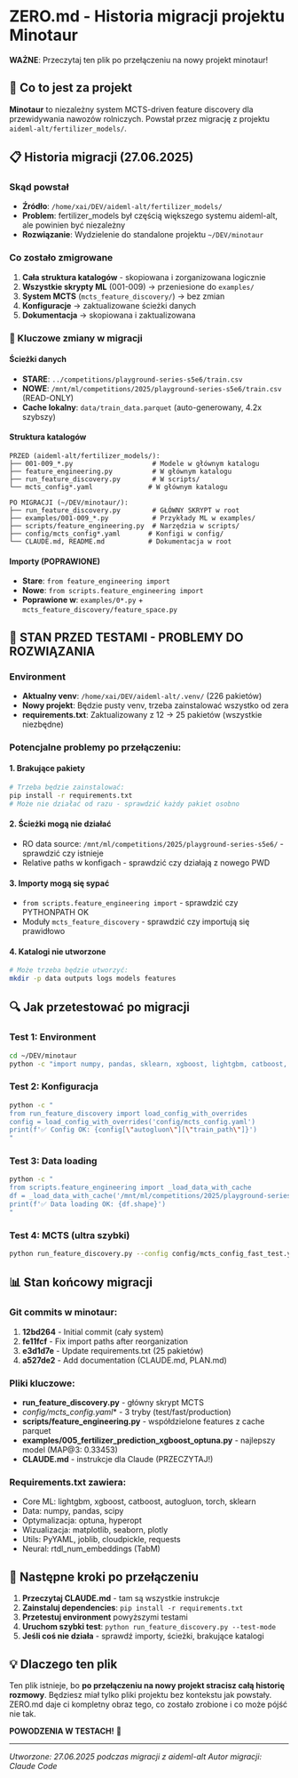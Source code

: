 # ZERO.md - Historia migracji projektu Minotaur

**WAŻNE**: Przeczytaj ten plik po przełączeniu na nowy projekt minotaur!

## 🎯 Co to jest za projekt

**Minotaur** to niezależny system MCTS-driven feature discovery dla przewidywania nawozów rolniczych. Powstał przez migrację z projektu `aideml-alt/fertilizer_models/`.

## 📋 Historia migracji (27.06.2025)

### Skąd powstał
- **Źródło**: `/home/xai/DEV/aideml-alt/fertilizer_models/` 
- **Problem**: fertilizer_models był częścią większego systemu aideml-alt, ale powinien być niezależny
- **Rozwiązanie**: Wydzielenie do standalone projektu `~/DEV/minotaur`

### Co zostało zmigrowane
1. **Cała struktura katalogów** - skopiowana i zorganizowana logicznie
2. **Wszystkie skrypty ML** (001-009) → przeniesione do `examples/`
3. **System MCTS** (`mcts_feature_discovery/`) → bez zmian
4. **Konfiguracje** → zaktualizowane ścieżki danych
5. **Dokumentacja** → skopiowana i zaktualizowana

### 🔧 Kluczowe zmiany w migracji

#### Ścieżki danych
- **STARE**: `../competitions/playground-series-s5e6/train.csv`
- **NOWE**: `/mnt/ml/competitions/2025/playground-series-s5e6/train.csv` (READ-ONLY)
- **Cache lokalny**: `data/train_data.parquet` (auto-generowany, 4.2x szybszy)

#### Struktura katalogów
```
PRZED (aideml-alt/fertilizer_models/):
├── 001-009_*.py                    # Modele w głównym katalogu
├── feature_engineering.py          # W głównym katalogu  
├── run_feature_discovery.py        # W scripts/
└── mcts_config*.yaml              # W głównym katalogu

PO MIGRACJI (~/DEV/minotaur/):
├── run_feature_discovery.py        # GŁÓWNY SKRYPT w root
├── examples/001-009_*.py           # Przykłady ML w examples/
├── scripts/feature_engineering.py  # Narzędzia w scripts/
├── config/mcts_config*.yaml       # Konfigi w config/
└── CLAUDE.md, README.md           # Dokumentacja w root
```

#### Importy (POPRAWIONE)
- **Stare**: `from feature_engineering import`
- **Nowe**: `from scripts.feature_engineering import`
- **Poprawione w**: `examples/0*.py` + `mcts_feature_discovery/feature_space.py`

## 🚨 STAN PRZED TESTAMI - PROBLEMY DO ROZWIĄZANIA

### Environment
- **Aktualny venv**: `/home/xai/DEV/aideml-alt/.venv/` (226 pakietów)
- **Nowy projekt**: Będzie pusty venv, trzeba zainstalować wszystko od zera
- **requirements.txt**: Zaktualizowany z 12 → 25 pakietów (wszystkie niezbędne)

### Potencjalne problemy po przełączeniu:

#### 1. **Brakujące pakiety**
```bash
# Trzeba będzie zainstalować:
pip install -r requirements.txt
# Może nie działać od razu - sprawdzić każdy pakiet osobno
```

#### 2. **Ścieżki mogą nie działać**
- RO data source: `/mnt/ml/competitions/2025/playground-series-s5e6/` - sprawdzić czy istnieje
- Relative paths w konfigach - sprawdzić czy działają z nowego PWD

#### 3. **Importy mogą się sypać**
- `from scripts.feature_engineering import` - sprawdzić czy PYTHONPATH OK
- Moduły `mcts_feature_discovery` - sprawdzić czy importują się prawidłowo

#### 4. **Katalogi nie utworzone**
```bash
# Może trzeba będzie utworzyć:
mkdir -p data outputs logs models features
```

## 🔍 Jak przetestować po migracji

### Test 1: Environment
```bash
cd ~/DEV/minotaur
python -c "import numpy, pandas, sklearn, xgboost, lightgbm, catboost, autogluon; print('✅ Core ML packages OK')"
```

### Test 2: Konfiguracja
```bash
python -c "
from run_feature_discovery import load_config_with_overrides
config = load_config_with_overrides('config/mcts_config.yaml')
print(f'✅ Config OK: {config[\"autogluon\"][\"train_path\"]}')
"
```

### Test 3: Data loading
```bash
python -c "
from scripts.feature_engineering import _load_data_with_cache
df = _load_data_with_cache('/mnt/ml/competitions/2025/playground-series-s5e6/train.csv', 'train')
print(f'✅ Data loading OK: {df.shape}')
"
```

### Test 4: MCTS (ultra szybki)
```bash
python run_feature_discovery.py --config config/mcts_config_fast_test.yaml --test-mode
```

## 📊 Stan końcowy migracji

### Git commits w minotaur:
1. **12bd264** - Initial commit (cały system)
2. **fe11fcf** - Fix import paths after reorganization  
3. **e3d1d7e** - Update requirements.txt (25 pakietów)
4. **a527de2** - Add documentation (CLAUDE.md, PLAN.md)

### Pliki kluczowe:
- **run_feature_discovery.py** - główny skrypt MCTS
- **config/mcts_config*.yaml** - 3 tryby (test/fast/production)
- **scripts/feature_engineering.py** - współdzielone features z cache parquet
- **examples/005_fertilizer_prediction_xgboost_optuna.py** - najlepszy model (MAP@3: 0.33453)
- **CLAUDE.md** - instrukcje dla Claude (PRZECZYTAJ!)

### Requirements.txt zawiera:
- Core ML: lightgbm, xgboost, catboost, autogluon, torch, sklearn
- Data: numpy, pandas, scipy  
- Optymalizacja: optuna, hyperopt
- Wizualizacja: matplotlib, seaborn, plotly
- Utils: PyYAML, joblib, cloudpickle, requests
- Neural: rtdl_num_embeddings (TabM)

## 🎯 Następne kroki po przełączeniu

1. **Przeczytaj CLAUDE.md** - tam są wszystkie instrukcje
2. **Zainstaluj dependencies**: `pip install -r requirements.txt`
3. **Przetestuj environment** powyższymi testami
4. **Uruchom szybki test**: `python run_feature_discovery.py --test-mode`
5. **Jeśli coś nie działa** - sprawdź importy, ścieżki, brakujące katalogi

## 💡 Dlaczego ten plik

Ten plik istnieje, bo **po przełączeniu na nowy projekt stracisz całą historię rozmowy**. Będziesz miał tylko pliki projektu bez kontekstu jak powstały. ZERO.md daje ci kompletny obraz tego, co zostało zrobione i co może pójść nie tak.

**POWODZENIA W TESTACH!** 🚀

---
*Utworzone: 27.06.2025 podczas migracji z aideml-alt*
*Autor migracji: Claude Code*